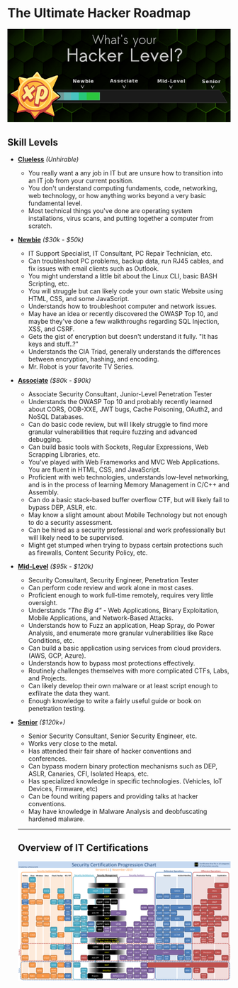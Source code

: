 # The Ultimate Hacker Roadmap
<p align="center">
  <img src="./hacker_xpbar.png">
</p>

## Skill Levels
* **[Clueless](https://github.com/Kennyslaboratory/Ultimate-Hacker-Roadmap/tree/main/x00_Clueless)** _(Unhirable)_
  * You really want a any job in IT but are unsure how to transition into an IT job from your current position.
  * You don't understand computing fundaments, code, networking, web technology, or how anything works beyond a very basic fundamental level.
  * Most technical things you've done are operating system installations, virus scans, and putting together a computer from scratch.
* **[Newbie](https://github.com/Kennyslaboratory/Ultimate-Hacker-Roadmap/tree/main/x01_Newbie)** _($30k - $50k)_
  * IT Support Specialist, IT Consultant, PC Repair Technician, etc.
  * Can troubleshoot PC problems, backup data, run RJ45 cables, and fix issues with email clients such as Outlook.
  * You might understand a little bit about the Linux CLI, basic BASH Scripting, etc.
  * You will struggle but can likely code your own static Website using HTML, CSS, and some JavaScript.
  * Understands how to troubleshoot computer and network issues.
  * May have an idea or recently discovered the OWASP Top 10, and maybe they've done a few walkthroughs regarding SQL Injection, XSS, and CSRF.
  * Gets the gist of encryption but doesn't understand it fully.  "It has keys and stuff..?"
  * Understands the CIA Triad, generally understands the differences between encryption, hashing, and encoding.
  * Mr. Robot is your favorite TV Series.
* **[Associate](https://github.com/Kennyslaboratory/Ultimate-Hacker-Roadmap/tree/main/x02_Associate)** _($80k - $90k)_
  * Associate Security Consultant, Junior-Level Penetration Tester
  * Understands the OWASP Top 10 and probably recently learned about CORS, OOB-XXE, JWT bugs, Cache Poisoning, OAuth2, and NoSQL Databases.
  * Can do basic code review, but will likely struggle to find more granular vulnerabilities that require fuzzing and advanced debugging.
  * Can build basic tools with Sockets, Regular Expressions, Web Scrapping Libraries, etc.
  * You've played with Web Frameworks and MVC Web Applications.  You are fluent in HTML, CSS, and JavaScript.
  * Proficient with web technologies, understands low-level networking, and is in the process of learning Memory Management in C/C++ and Assembly.
  * Can do a basic stack-based buffer overflow CTF, but will likely fail to bypass DEP, ASLR, etc.
  * May know a slight amount about Mobile Technology but not enough to do a security assessment.
  * Can be hired as a security professional and work professionally but will likely need to be supervised.
  * Might get stumped when trying to bypass certain protections such as firewalls, Content Security Policy, etc.
* **[Mid-Level](https://github.com/Kennyslaboratory/Ultimate-Hacker-Roadmap/tree/main/x03_Mid-Level)** _($95k - $120k)_
  * Security Consultant, Security Engineer, Penetration Tester
  * Can perform code review and work alone in most cases.
  * Proficient enough to work full-time remotely, requires very little oversight.
  * Understands _"The Big 4"_ - Web Applications, Binary Exploitation, Mobile Applications, and Network-Based Attacks.
  * Understands how to Fuzz an application, Heap Spray, do Power Analysis, and enumerate more granular vulnerabilities like Race Conditions, etc.
  * Can build a basic application using services from cloud providers. (AWS, GCP, Azure).
  * Understands how to bypass most protections effectively.
  * Routinely challenges themselves with more complicated CTFs, Labs, and Projects.
  * Can likely develop their own malware or at least script enough to exfilrate the data they want.
  * Enough knowledge to write a fairly useful guide or book on penetration testing.
* **[Senior](https://github.com/Kennyslaboratory/Ultimate-Hacker-Roadmap/tree/main/x04_Senior)** _($120k+)_
  * Senior Security Consultant, Senior Security Engineer, etc.
  * Works very close to the metal.
  * Has attended their fair share of hacker conventions and conferences.
  * Can bypass modern binary protection mechanisms such as DEP, ASLR, Canaries, CFI, Isolated Heaps, etc.
  * Has specialized knowledge in specific technologies. (Vehicles, IoT Devices, Firmware, etc)
  * Can be found writing papers and providing talks at hacker conventions.
  * May have knowledge in Malware Analysis and deobfuscating hardened malware.
  
  -----------
  ## Overview of IT Certifications
  ![certs](certifications.png)
